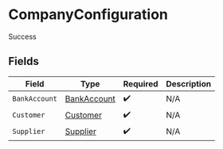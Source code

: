 # CompanyConfiguration

Success


## Fields

| Field                                             | Type                                              | Required                                          | Description                                       |
| ------------------------------------------------- | ------------------------------------------------- | ------------------------------------------------- | ------------------------------------------------- |
| `BankAccount`                                     | [BankAccount](../../models/shared/bankaccount.md) | :heavy_check_mark:                                | N/A                                               |
| `Customer`                                        | [Customer](../../models/shared/customer.md)       | :heavy_check_mark:                                | N/A                                               |
| `Supplier`                                        | [Supplier](../../models/shared/supplier.md)       | :heavy_check_mark:                                | N/A                                               |